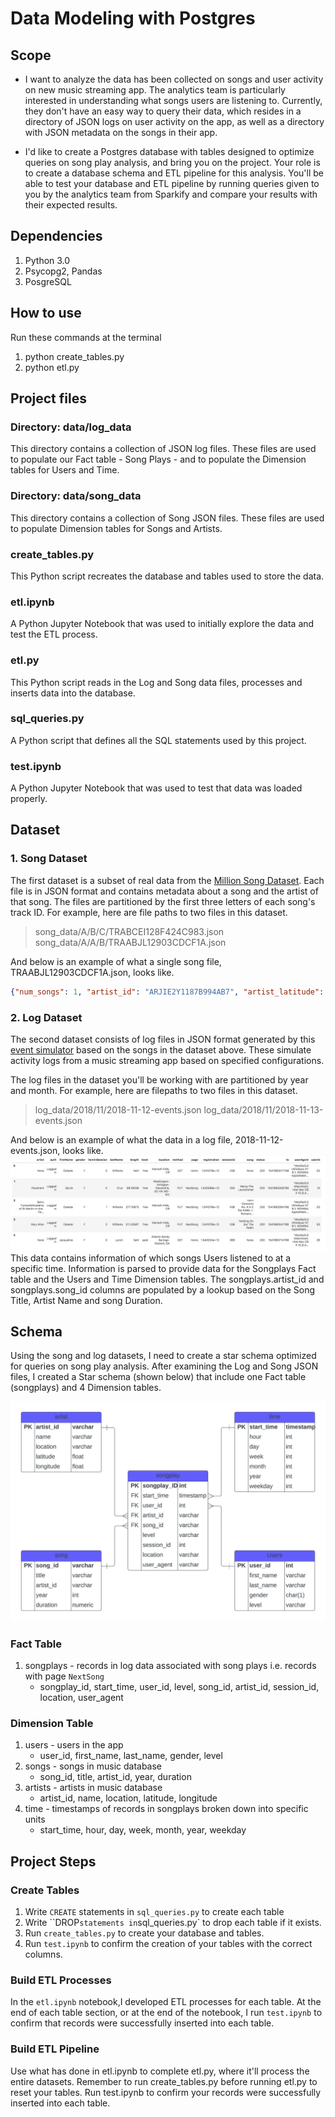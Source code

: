 # Data Modeling with Postgres

## Scope

* I want to analyze the data has been collected on songs and user activity on new music streaming app. The analytics team is particularly interested in understanding what songs users are listening to. Currently, they don't have an easy way to query their data, which resides in a directory of JSON logs on user activity on the app, as well as a directory with JSON metadata on the songs in their app.

* I'd like to create a Postgres database with tables designed to optimize queries on song play analysis, and bring you on the project. Your role is to create a database schema and ETL pipeline for this analysis. You'll be able to test your database and ETL pipeline by running queries given to you by the analytics team from Sparkify and compare your results with their expected results.

## Dependencies

1. Python 3.0
2. Psycopg2, Pandas
3. PosgreSQL

## How to use

Run these commands at the terminal

1. python create_tables.py
2. python etl.py

## Project files

### Directory: data/log_data

This directory contains a collection of JSON log files. These files are used to populate our Fact table - Song Plays - and to populate the Dimension tables for Users and Time.

### Directory: data/song_data

This directory contains a collection of Song JSON files. These files are used to populate Dimension tables for Songs and Artists.

### create_tables.py

This Python script recreates the database and tables used to store the data.

### etl.ipynb

A Python Jupyter Notebook that was used to initially explore the data and test the ETL process.

### etl.py

This Python script reads in the Log and Song data files, processes and inserts data into the database.

### sql_queries.py

A Python script that defines all the SQL statements used by this project.

### test.ipynb

A Python Jupyter Notebook that was used to test that data was loaded properly.

## Dataset

### 1. Song Dataset

The first dataset is a subset of real data from the [Million Song Dataset](http://millionsongdataset.com/). Each file is in JSON format and contains metadata about a song and the artist of that song. The files are partitioned by the first three letters of each song's track ID. For example, here are file paths to two files in this dataset.

> song_data/A/B/C/TRABCEI128F424C983.json
> song_data/A/A/B/TRAABJL12903CDCF1A.json

And below is an example of what a single song file, TRAABJL12903CDCF1A.json, looks like.

```json
{"num_songs": 1, "artist_id": "ARJIE2Y1187B994AB7", "artist_latitude": null, "artist_longitude": null, "artist_location": "", "artist_name": "Line Renaud", "song_id": "SOUPIRU12A6D4FA1E1", "title": "Der Kleine Dompfaff", "duration": 152.92036, "year": 0}
```

### 2. Log Dataset

The second dataset consists of log files in JSON format generated by this [event simulator](https://github.com/Interana/eventsim) based on the songs in the dataset above. These simulate activity logs from a music streaming app based on specified configurations.

The log files in the dataset you'll be working with are partitioned by year and month. For example, here are filepaths to two files in this dataset.

> log_data/2018/11/2018-11-12-events.json
> log_data/2018/11/2018-11-13-events.json

And below is an example of what the data in a log file, 2018-11-12-events.json, looks like.
![Log-Data](./log-data.png "Log-Data")
This data contains information of which songs Users listened to at a specific time. Information is parsed to provide data for the Songplays Fact table and the Users and Time Dimension tables. The songplays.artist_id and songplays.song_id columns are populated by a lookup based on the Song Title, Artist Name and song Duration.

## Schema

Using the song and log datasets, I need to create a star schema optimized for queries on song play analysis.
After examining the Log and Song JSON files, I created a Star schema (shown below) that include one Fact table (songplays) and 4 Dimension tables.

![Star-Schema](./Star-Schema.jpeg "Schema")

### Fact Table

1. songplays - records in log data associated with song plays i.e. records with page `NextSong`
    * songplay_id, start_time, user_id, level, song_id, artist_id, session_id, location, user_agent

### Dimension Table

1. users - users in the app
   * user_id, first_name, last_name, gender, level
2. songs - songs in music database
   * song_id, title, artist_id, year, duration
3. artists - artists in music database
   * artist_id, name, location, latitude, longitude
4. time - timestamps of records in songplays broken down into specific units
   * start_time, hour, day, week, month, year, weekday

## Project Steps

### Create Tables

1. Write `CREATE` statements in `sql_queries.py` to create each table
2. Write ``DROP` statements in `sql_queries.py` to drop each table if it exists.
3. Run `create_tables.py` to create your database and tables.
4. Run `test.ipynb` to confirm the creation of your tables with the correct columns.

### Build ETL Processes

In the `etl.ipynb` notebook,I developed ETL processes for each table. At the end of each table section, or at the end of the notebook, I run `test.ipynb` to confirm that records were successfully inserted into each table.

### Build ETL Pipeline

Use what has done in etl.ipynb to complete etl.py, where it'll process the entire datasets.
Remember to run create_tables.py before running etl.py to reset your tables. Run test.ipynb to confirm your records were successfully inserted into each table.
